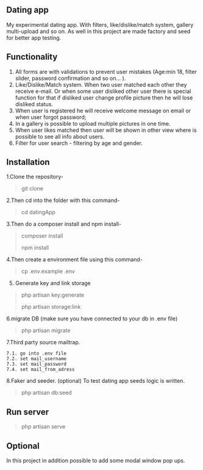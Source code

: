 ## Dating app
My experimental dating app. With filters, like/dislike/match system, gallery multi-upload and so on. As well in this project are made factory and seed for better app testing.

## Functionality
1. All forms are with validations to prevent user mistakes (Age:min 18, filter slider, password confirmation and so on... ).
2. Like/Dislike/Match system. When two user matched each other they receive e-mail. Or when some user disliked other user there is special function for that if disliked user change profile picture then he will lose disliked status.
3. When user is registered he will receive welcome message on email or when user forgot password;
4. In a gallery is possible to upload multiple pictures in one time.
5. When user likes matched then user will be shown in other view where is possible to see all info about users.
6. Filter for user search - filtering by age and gender.

## Installation
1.Clone the repository-

> git clone 

2.Then cd into the folder with this command-

> cd datingApp

3.Then do a composer install and npm install-

> composer install
>
> npm install

4.Then create a environment file using this command-

> cp .env.example .env

5. Generate key and link storage

> php artisan key:generate
>
> php artisan storage:link

6.migrate DB (make sure you have connected to your db in .env file)

> php artisan migrate

7.Third party source mailtrap.

    7.1. go into .env file
    7.2. set mail_username
    7.3. set mail_password
    7.4. set mail_from_adress

8.Faker and seeder. (optional) To test dating app seeds logic is written.

> php artisan db:seed

## Run server

> php artisan serve

## Optional 

In this project in addition possible to add some modal window pop ups.

